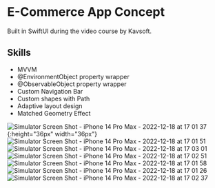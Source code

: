 # E-Commerce App Concept

Built in SwiftUI during the video course by Kavsoft.

## Skills
* MVVM
* @EnvironmentObject property wrapper
* @ObservableObject property wrapper
* Custom Navigation Bar
* Custom shapes with Path
* Adaptive layout design
* Matched Geometry Effect

![Simulator Screen Shot - iPhone 14 Pro Max - 2022-12-18 at 17 01 37](https://user-images.githubusercontent.com/105809030/208300166-11342847-2c99-4bf0-a6c0-b217f4ed519b.png){:height="36px" width="36px"}
![Simulator Screen Shot - iPhone 14 Pro Max - 2022-12-18 at 17 01 51](https://user-images.githubusercontent.com/105809030/208300181-58096197-e2d0-46c5-8841-06a27fb59a23.png)
![Simulator Screen Shot - iPhone 14 Pro Max - 2022-12-18 at 17 03 01](https://user-images.githubusercontent.com/105809030/208300190-f66f7830-73eb-4adc-a6eb-a57434939349.png)
![Simulator Screen Shot - iPhone 14 Pro Max - 2022-12-18 at 17 02 51](https://user-images.githubusercontent.com/105809030/208300194-b468c74b-0c7b-4ae2-8960-085e1d04d2c0.png)
![Simulator Screen Shot - iPhone 14 Pro Max - 2022-12-18 at 17 01 58](https://user-images.githubusercontent.com/105809030/208300207-71ca4225-0660-45ee-8256-168625969240.png)
![Simulator Screen Shot - iPhone 14 Pro Max - 2022-12-18 at 17 01 26](https://user-images.githubusercontent.com/105809030/208300213-eb755eae-e144-4bf5-a05b-c58aadf58004.png)
![Simulator Screen Shot - iPhone 14 Pro Max - 2022-12-18 at 17 02 37](https://user-images.githubusercontent.com/105809030/208300215-7a0882e8-1fc0-4cfd-87bc-28b549aca1e4.png)
